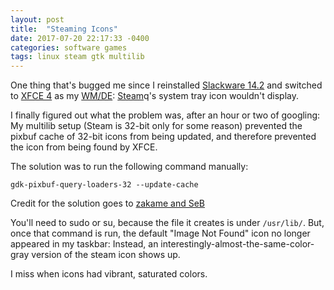 ```yaml
---
layout: post
title:  "Steaming Icons"
date: 2017-07-20 22:17:33 -0400
categories: software games
tags: linux steam gtk multilib
---
```


One thing that's bugged me since I reinstalled [Slackware 14.2][slack]
and switched to [XFCE 4][xfce] as my [WM/DE][wmde]: [Steam][steam]q's
system tray icon wouldn't display.

I finally figured out what the problem was, after an hour or two of
googling: My multilib setup (Steam is 32-bit only for some reason)
prevented the pixbuf cache of 32-bit icons from being updated, and
therefore prevented the icon from being found by XFCE.

The solution was to run the following command manually: 

`gdk-pixbuf-query-loaders-32 --update-cache`

Credit for the solution goes to [zakame and SeB][linquest]

You'll need to sudo or su, because the file it creates is under
`/usr/lib/`. But, once that command is run, the default "Image Not
Found" icon no longer appeared in my taskbar: Instead, an
interestingly-almost-the-same-color-gray version of the steam icon
shows up.

I miss when icons had vibrant, saturated colors.



[linquest]: http://www.linuxquestions.org/questions/slackware-14/gdk-pixbuf-and-multilib-current-4175610293/ "So glad to have learned linux with LinuxQuestions.org available to me"
[slack]: http://www.slackware.com/ "The one, the only, always there to let me do what I wanna do."
[steam]: http://store.steampowered.com/ "I prefer GOG when I can, but Steam has done a *lot* of good for gaming on linux."
[wmde]: https://unix.stackexchange.com/questions/20385/windows-managers-vs-login-managers-vs-display-managers-vs-desktop-environment "I've long been a user of WMs instead of DEs, mostly because I do most tasks in a terminal anyway."
[xfce]: https://xfce.org/ "I switched mostly because I was tired of dealing with display issues when it came to gaming on linux."
